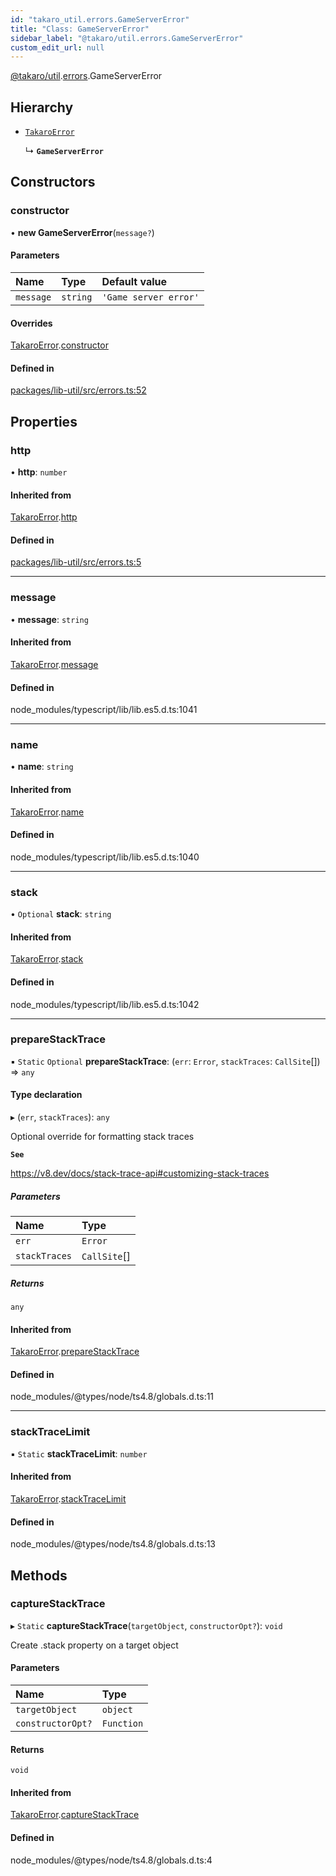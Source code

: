 ```yaml
---
id: "takaro_util.errors.GameServerError"
title: "Class: GameServerError"
sidebar_label: "@takaro/util.errors.GameServerError"
custom_edit_url: null
---
```


[@takaro/util](../modules/takaro_util.md).[errors](../namespaces/takaro_util.errors.md).GameServerError

## Hierarchy

- [`TakaroError`](takaro_util.errors.TakaroError.md)

  ↳ **`GameServerError`**

## Constructors

### constructor

• **new GameServerError**(`message?`)

#### Parameters

| Name | Type | Default value |
| :------ | :------ | :------ |
| `message` | `string` | `'Game server error'` |

#### Overrides

[TakaroError](takaro_util.errors.TakaroError.md).[constructor](takaro_util.errors.TakaroError.md#constructor)

#### Defined in

[packages/lib-util/src/errors.ts:52](https://github.com/niekcandaele/Takaro/blob/91fb19b/packages/lib-util/src/errors.ts#L52)

## Properties

### http

• **http**: `number`

#### Inherited from

[TakaroError](takaro_util.errors.TakaroError.md).[http](takaro_util.errors.TakaroError.md#http)

#### Defined in

[packages/lib-util/src/errors.ts:5](https://github.com/niekcandaele/Takaro/blob/91fb19b/packages/lib-util/src/errors.ts#L5)

___

### message

• **message**: `string`

#### Inherited from

[TakaroError](takaro_util.errors.TakaroError.md).[message](takaro_util.errors.TakaroError.md#message)

#### Defined in

node_modules/typescript/lib/lib.es5.d.ts:1041

___

### name

• **name**: `string`

#### Inherited from

[TakaroError](takaro_util.errors.TakaroError.md).[name](takaro_util.errors.TakaroError.md#name)

#### Defined in

node_modules/typescript/lib/lib.es5.d.ts:1040

___

### stack

• `Optional` **stack**: `string`

#### Inherited from

[TakaroError](takaro_util.errors.TakaroError.md).[stack](takaro_util.errors.TakaroError.md#stack)

#### Defined in

node_modules/typescript/lib/lib.es5.d.ts:1042

___

### prepareStackTrace

▪ `Static` `Optional` **prepareStackTrace**: (`err`: `Error`, `stackTraces`: `CallSite`[]) => `any`

#### Type declaration

▸ (`err`, `stackTraces`): `any`

Optional override for formatting stack traces

**`See`**

https://v8.dev/docs/stack-trace-api#customizing-stack-traces

##### Parameters

| Name | Type |
| :------ | :------ |
| `err` | `Error` |
| `stackTraces` | `CallSite`[] |

##### Returns

`any`

#### Inherited from

[TakaroError](takaro_util.errors.TakaroError.md).[prepareStackTrace](takaro_util.errors.TakaroError.md#preparestacktrace)

#### Defined in

node_modules/@types/node/ts4.8/globals.d.ts:11

___

### stackTraceLimit

▪ `Static` **stackTraceLimit**: `number`

#### Inherited from

[TakaroError](takaro_util.errors.TakaroError.md).[stackTraceLimit](takaro_util.errors.TakaroError.md#stacktracelimit)

#### Defined in

node_modules/@types/node/ts4.8/globals.d.ts:13

## Methods

### captureStackTrace

▸ `Static` **captureStackTrace**(`targetObject`, `constructorOpt?`): `void`

Create .stack property on a target object

#### Parameters

| Name | Type |
| :------ | :------ |
| `targetObject` | `object` |
| `constructorOpt?` | `Function` |

#### Returns

`void`

#### Inherited from

[TakaroError](takaro_util.errors.TakaroError.md).[captureStackTrace](takaro_util.errors.TakaroError.md#capturestacktrace)

#### Defined in

node_modules/@types/node/ts4.8/globals.d.ts:4

